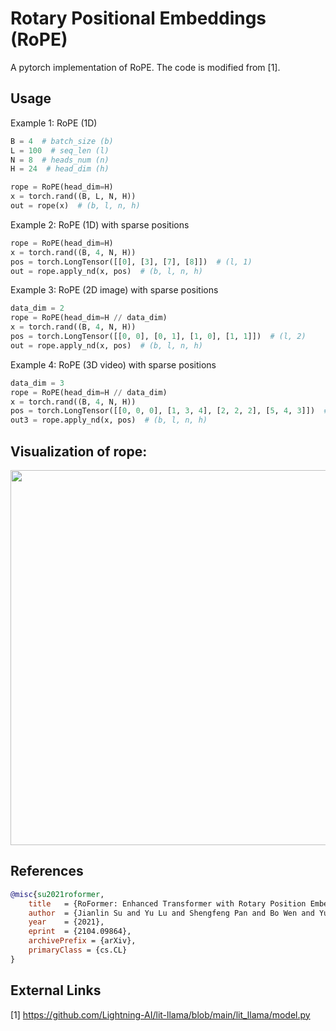 # Rotary Positional Embeddings (RoPE)

A pytorch implementation of RoPE. The code is modified from [1].

## Usage

Example 1: RoPE (1D)

```python
B = 4  # batch_size (b)
L = 100  # seq_len (l)
N = 8  # heads_num (n)
H = 24  # head_dim (h)

rope = RoPE(head_dim=H)
x = torch.rand((B, L, N, H))
out = rope(x)  # (b, l, n, h)
```

Example 2: RoPE (1D) with sparse positions

```python
rope = RoPE(head_dim=H)
x = torch.rand((B, 4, N, H))
pos = torch.LongTensor([[0], [3], [7], [8]])  # (l, 1)
out = rope.apply_nd(x, pos)  # (b, l, n, h)
```

Example 3: RoPE (2D image) with sparse positions

```python
data_dim = 2
rope = RoPE(head_dim=H // data_dim)
x = torch.rand((B, 4, N, H))
pos = torch.LongTensor([[0, 0], [0, 1], [1, 0], [1, 1]])  # (l, 2)
out = rope.apply_nd(x, pos)  # (b, l, n, h)
```

Example 4: RoPE (3D video) with sparse positions

```python
data_dim = 3
rope = RoPE(head_dim=H // data_dim)
x = torch.rand((B, 4, N, H))
pos = torch.LongTensor([[0, 0, 0], [1, 3, 4], [2, 2, 2], [5, 4, 3]])  # (l, 3)
out3 = rope.apply_nd(x, pos)  # (b, l, n, h)
```

## Visualization of rope:

<img src="https://github.com/user-attachments/assets/99c28921-267d-477b-8785-de6a5afa3079" width="600">

## References

```bibtex
@misc{su2021roformer,
    title   = {RoFormer: Enhanced Transformer with Rotary Position Embedding}, 
    author  = {Jianlin Su and Yu Lu and Shengfeng Pan and Bo Wen and Yunfeng Liu},
    year    = {2021},
    eprint  = {2104.09864},
    archivePrefix = {arXiv},
    primaryClass = {cs.CL}
}
```

## External Links

[1] https://github.com/Lightning-AI/lit-llama/blob/main/lit_llama/model.py
